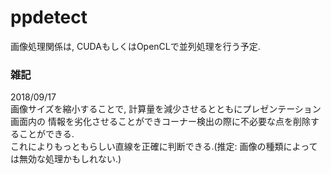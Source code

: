 # ppdetect

画像処理関係は, CUDAもしくはOpenCLで並列処理を行う予定.

### 雑記
2018/09/17  
画像サイズを縮小することで, 計算量を減少させるとともにプレゼンテーション画面内の
情報を劣化させることができコーナー検出の際に不必要な点を削除することができる.  
これによりもっともらしい直線を正確に判断できる.(推定: 画像の種類によっては無効な処理かもしれない.)
